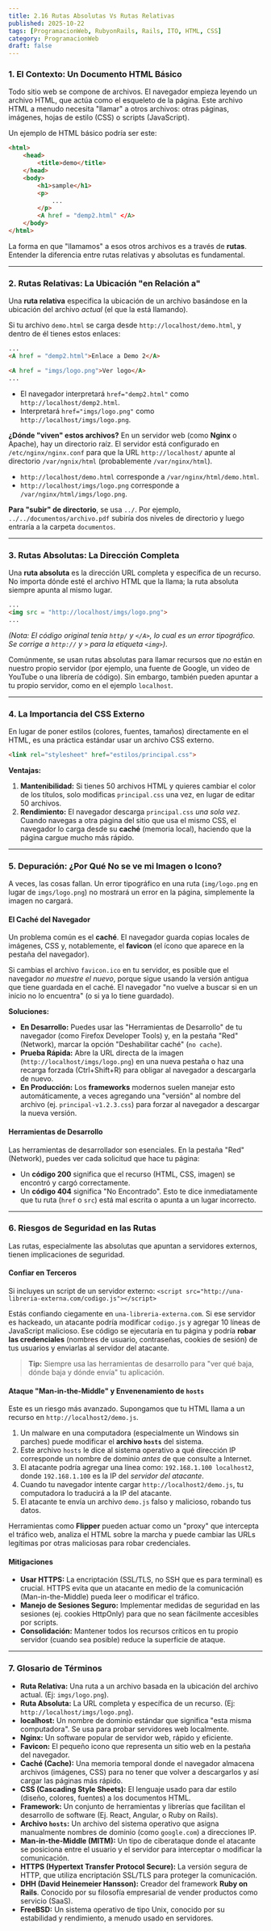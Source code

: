 ```yaml
---
title: 2.16 Rutas Absolutas Vs Rutas Relativas
published: 2025-10-22
tags: [ProgramacionWeb, RubyonRails, Rails, ITO, HTML, CSS]
category: ProgramacionWeb
draft: false
---
```



### 1\. El Contexto: Un Documento HTML Básico

Todo sitio web se compone de archivos. El navegador empieza leyendo un archivo HTML, que actúa como el esqueleto de la página. Este archivo HTML a menudo necesita "llamar" a otros archivos: otras páginas, imágenes, hojas de estilo (CSS) o scripts (JavaScript).

Un ejemplo de HTML básico podría ser este:

```html
<html>
    <head>
        <title>demo</title>
    </head>
    <body>
        <h1>sample</h1>
        <p>
            ...
        </p>
        <A href = "demp2.html" </A>
    </body>
</html>
```

La forma en que "llamamos" a esos otros archivos es a través de **rutas**. Entender la diferencia entre rutas relativas y absolutas es fundamental.

-----

### 2\. Rutas Relativas: La Ubicación "en Relación a"

Una **ruta relativa** especifica la ubicación de un archivo basándose en la ubicación del archivo *actual* (el que la está llamando).

Si tu archivo `demo.html` se carga desde `http://localhost/demo.html`, y dentro de él tienes estos enlaces:

```html
...
<A href = "demp2.html">Enlace a Demo 2</A>

<A href = "imgs/logo.png">Ver logo</A>
...
```

  * El navegador interpretará `href="demp2.html"` como `http://localhost/demp2.html`.
  * Interpretará `href="imgs/logo.png"` como `http://localhost/imgs/logo.png`.

**¿Dónde "viven" estos archivos?**
En un servidor web (como **Nginx** o Apache), hay un directorio raíz. El servidor está configurado en `/etc/nginx/nginx.conf` para que la URL `http://localhost/` apunte al directorio `/var/ngnix/html` (probablemente `/var/nginx/html`).

  * `http://localhost/demo.html` corresponde a `/var/nginx/html/demo.html`.
  * `http://localhost/imgs/logo.png` corresponde a `/var/nginx/html/imgs/logo.png`.

**Para "subir" de directorio**, se usa `../`. Por ejemplo, `../../documentos/archivo.pdf` subiría dos niveles de directorio y luego entraría a la carpeta `documentos`.

-----

### 3\. Rutas Absolutas: La Dirección Completa

Una **ruta absoluta** es la dirección URL completa y específica de un recurso. No importa dónde esté el archivo HTML que la llama; la ruta absoluta siempre apunta al mismo lugar.

```html
...
<img src = "http://localhost/imgs/logo.png">
...
```

*(Nota: El código original tenía `http/` y `</A>`, lo cual es un error tipográfico. Se corrige a `http://` y `>` para la etiqueta `<img>`)*.

Comúnmente, se usan rutas absolutas para llamar recursos que *no* están en nuestro propio servidor (por ejemplo, una fuente de Google, un video de YouTube o una librería de código). Sin embargo, también pueden apuntar a tu propio servidor, como en el ejemplo `localhost`.

-----

### 4\. La Importancia del CSS Externo

En lugar de poner estilos (colores, fuentes, tamaños) directamente en el HTML, es una práctica estándar usar un archivo CSS externo.

```html
<link rel="stylesheet" href="estilos/principal.css">
```

**Ventajas:**

1.  **Mantenibilidad:** Si tienes 50 archivos HTML y quieres cambiar el color de los títulos, solo modificas `principal.css` una vez, en lugar de editar 50 archivos.
2.  **Rendimiento:** El navegador descarga `principal.css` *una sola vez*. Cuando navegas a otra página del sitio que usa el mismo CSS, el navegador lo carga desde su **caché** (memoria local), haciendo que la página cargue mucho más rápido.

-----

### 5\. Depuración: ¿Por Qué No se ve mi Imagen o Icono?

A veces, las cosas fallan. Un error tipográfico en una ruta (`img/logo.png` en lugar de `imgs/logo.png`) no mostrará un error en la página, simplemente la imagen no cargará.

#### El Caché del Navegador

Un problema común es el **caché**. El navegador guarda copias locales de imágenes, CSS y, notablemente, el **favicon** (el ícono que aparece en la pestaña del navegador).

Si cambias el archivo `favicon.ico` en tu servidor, es posible que el navegador *no muestre el nuevo*, porque sigue usando la versión antigua que tiene guardada en el caché. El navegador "no vuelve a buscar si en un inicio no lo encuentra" (o si ya lo tiene guardado).

**Soluciones:**

  * **En Desarrollo:** Puedes usar las "Herramientas de Desarrollo" de tu navegador (como Firefox Developer Tools) y, en la pestaña "Red" (Network), marcar la opción "Deshabilitar caché" (`no cache`).
  * **Prueba Rápida:** Abre la URL directa de la imagen (`http://localhost/imgs/logo.png`) en una nueva pestaña o haz una recarga forzada (Ctrl+Shift+R) para obligar al navegador a descargarla de nuevo.
  * **En Producción:** Los **frameworks** modernos suelen manejar esto automáticamente, a veces agregando una "versión" al nombre del archivo (ej. `principal-v1.2.3.css`) para forzar al navegador a descargar la nueva versión.

#### Herramientas de Desarrollo

Las herramientas de desarrollador son esenciales. En la pestaña "Red" (Network), puedes ver cada solicitud que hace tu página:

  * Un **código 200** significa que el recurso (HTML, CSS, imagen) se encontró y cargó correctamente.
  * Un **código 404** significa "No Encontrado". Esto te dice inmediatamente que tu ruta (`href` o `src`) está mal escrita o apunta a un lugar incorrecto.

-----

### 6\. Riesgos de Seguridad en las Rutas

Las rutas, especialmente las absolutas que apuntan a servidores externos, tienen implicaciones de seguridad.

#### Confiar en Terceros

Si incluyes un script de un servidor externo:
`<script src="http://una-libreria-externa.com/codigo.js"></script>`

Estás confiando ciegamente en `una-libreria-externa.com`. Si ese servidor es hackeado, un atacante podría modificar `codigo.js` y agregar 10 líneas de JavaScript malicioso. Ese código se ejecutaría en tu página y podría **robar las credenciales** (nombres de usuario, contraseñas, cookies de sesión) de tus usuarios y enviarlas al servidor del atacante.

> **Tip:** Siempre usa las herramientas de desarrollo para "ver qué baja, dónde baja y dónde envía" tu aplicación.

#### Ataque "Man-in-the-Middle" y Envenenamiento de `hosts`

Este es un riesgo más avanzado. Supongamos que tu HTML llama a un recurso en `http://localhost2/demo.js`.

1.  Un malware en una computadora (especialmente un Windows sin parches) puede modificar el **archivo `hosts`** del sistema.
2.  Este archivo `hosts` le dice al sistema operativo a qué dirección IP corresponde un nombre de dominio *antes* de que consulte a Internet.
3.  El atacante podría agregar una línea como: `192.168.1.100 localhost2`, donde `192.168.1.100` es la IP del *servidor del atacante*.
4.  Cuando tu navegador intente cargar `http://localhost2/demo.js`, tu computadora lo traducirá a la IP del atacante.
5.  El atacante te envía un archivo `demo.js` falso y malicioso, robando tus datos.

Herramientas como **Flipper** pueden actuar como un "proxy" que intercepta el tráfico web, analiza el HTML sobre la marcha y puede cambiar las URLs legítimas por otras maliciosas para robar credenciales.

#### Mitigaciones

  * **Usar HTTPS:** La encriptación (SSL/TLS, no SSH que es para terminal) es crucial. HTTPS evita que un atacante en medio de la comunicación (Man-in-the-Middle) pueda leer o modificar el tráfico.
  * **Manejo de Sesiones Seguro:** Implementar medidas de seguridad en las sesiones (ej. cookies HttpOnly) para que no sean fácilmente accesibles por scripts.
  * **Consolidación:** Mantener todos los recursos críticos en tu propio servidor (cuando sea posible) reduce la superficie de ataque.

-----

### 7\. Glosario de Términos

  * **Ruta Relativa:** Una ruta a un archivo basada en la ubicación del archivo actual. (Ej: `imgs/logo.png`).
  * **Ruta Absoluta:** La URL completa y específica de un recurso. (Ej: `http://localhost/imgs/logo.png`).
  * **localhost:** Un nombre de dominio estándar que significa "esta misma computadora". Se usa para probar servidores web localmente.
  * **Nginx:** Un software popular de servidor web, rápido y eficiente.
  * **Favicon:** El pequeño icono que representa un sitio web en la pestaña del navegador.
  * **Caché (Cache):** Una memoria temporal donde el navegador almacena archivos (imágenes, CSS) para no tener que volver a descargarlos y así cargar las páginas más rápido.
  * **CSS (Cascading Style Sheets):** El lenguaje usado para dar estilo (diseño, colores, fuentes) a los documentos HTML.
  * **Framework:** Un conjunto de herramientas y librerías que facilitan el desarrollo de software (Ej. React, Angular, o Ruby on Rails).
  * **Archivo `hosts`:** Un archivo del sistema operativo que asigna manualmente nombres de dominio (como `google.com`) a direcciones IP.
  * **Man-in-the-Middle (MITM):** Un tipo de ciberataque donde el atacante se posiciona entre el usuario y el servidor para interceptar o modificar la comunicación.
  * **HTTPS (Hypertext Transfer Protocol Secure):** La versión segura de HTTP, que utiliza encriptación SSL/TLS para proteger la comunicación.
  * **DHH (David Heinemeier Hansson):** Creador del framework **Ruby on Rails**. Conocido por su filosofía empresarial de vender productos como servicio (SaaS).
  * **FreeBSD:** Un sistema operativo de tipo Unix, conocido por su estabilidad y rendimiento, a menudo usado en servidores.